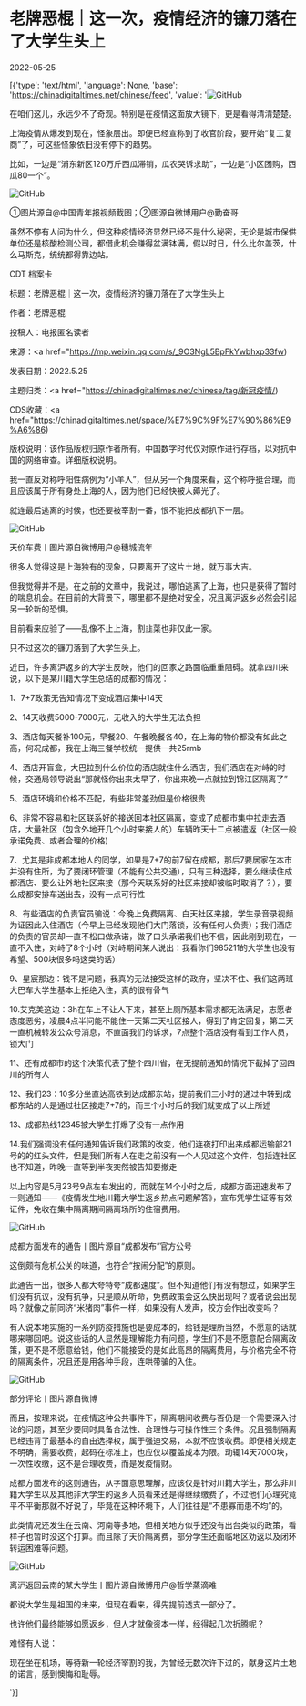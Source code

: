 # 老牌恶棍｜这一次，疫情经济的镰刀落在了大学生头上

2022-05-25

[{'type': 'text/html', 'language': None, 'base': 'https://chinadigitaltimes.net/chinese/feed', 'value': '![GitHub](https://chinadigitaltimes.net/chinese/files/2022/05/post-681988-628dedbbe0ab0.png)

在咱们这儿，永远少不了奇观。特别是在疫情这面放大镜下，更是看得清清楚楚。

上海疫情从爆发到现在，怪象层出。即便已经宣称到了收官阶段，要开始“复工复商”了，可这些怪象依旧没有停下的趋势。

比如，一边是“浦东新区120万斤西瓜滞销，瓜农哭诉求助”，一边是“小区团购，西瓜80一个”。

![GitHub](https://chinadigitaltimes.net/chinese/files/2022/05/post-681988-628dedbc078ec.png)

①图片源自@中国青年报视频截图；②图源自微博用户@勤奋哥

虽然不停有人问为什么，但这种疫情经济显然已经不是什么秘密，无论是城市保供单位还是核酸检测公司，都借此机会赚得盆满钵满，假以时日，什么比尔盖茨，什么马斯克，统统都得靠边站。



CDT 档案卡

标题：老牌恶棍｜这一次，疫情经济的镰刀落在了大学生头上

作者：老牌恶棍

投稿人：电报匿名读者

来源：<a href="https://mp.weixin.qq.com/s/_9O3NgL5BpFkYwbhxp33fw)

发表日期：2022.5.25

主题归类：<a href="https://chinadigitaltimes.net/chinese/tag/新冠疫情/)

CDS收藏：<a href="https://chinadigitaltimes.net/space/%E7%9C%9F%E7%90%86%E9%A6%86)

版权说明：该作品版权归原作者所有。中国数字时代仅对原作进行存档，以对抗中国的网络审查。详细版权说明。





我一直反对称呼阳性病例为“小羊人”，但从另一个角度来看，这个称呼挺合理，而且应该属于所有身处上海的人，因为他们已经快被人薅光了。

就连最后逃离的时候，也还要被宰割一番，恨不能把皮都扒下一层。

![GitHub](https://chinadigitaltimes.net/chinese/files/2022/05/post-681988-628dedbc1ef3a.png)

天价车费丨图片源自微博用户@穗城流年

很多人觉得这是上海独有的现象，只要离开了这片土地，就万事大吉。

但我觉得并不是。在之前的文章中，我说过，哪怕逃离了上海，也只是获得了暂时的喘息机会。在目前的大背景下，哪里都不是绝对安全，况且离沪返乡必然会引起另一轮新的恐惧。

目前看来应验了——乱像不止上海，割韭菜也非仅此一家。

只不过这次的镰刀落到了大学生头上。

近日，许多离沪返乡的大学生反映，他们的回家之路面临重重阻碍。就拿四川来说，以下是某川籍大学生总结的成都的情况：

1、7+7政策无告知情况下变成酒店集中14天

2、14天收费5000-7000元，无收入的大学生无法负担

3、酒店每天餐补100元，早餐20、午餐晚餐各40，在上海的物价都没有如此之高，何况成都，我在上海三餐学校统一提供一共25rmb

4、酒店开盲盒，大巴拉到什么价位的酒店就住什么酒店，我们酒店在对峙的时候，交通局领导说出“那就怪你出来太早了，你出来晚一点就拉到锦江区隔离了”

5、酒店环境和价格不匹配，有些非常差劲但是价格很贵

6、非常不容易和社区联系好的接送回本社区隔离，变成了成都市集中拉走去酒店，大量社区（包含外地开几个小时来接人的）车辆昨天十二点被遣返（社区一般承诺免费、或者合理的价格)

7、尤其是非成都本地人的同学，如果是7+7的前7留在成都，那后7要居家在本市并没有住所，为了要闭环管理（不能有公共交通），只有三种选择，要么继续住成都酒店、要么让外地社区来接（那今天联系好的社区来接却被临时取消了？），要么成都安排车送出去，没有一点可行性

8、有些酒店的负责官员骗说：今晚上免费隔离、白天社区来接，学生录音录视频为证因此入住酒店（今早上已经发现他们大门落锁，没有任何人负责）；我们酒店的负责的官员却一直不松口做承诺，做了口头承诺我们也不信，因此刚到现在，一直不入住，对峙了8个小时（对峙期间某人说出：我看你们985211的大学生也没有希望、500块很多吗这类的话）

9、星宸那边：钱不是问题，我真的无法接受这样的政府，坚决不住、我们这两班大巴车大学生基本上拒绝入住，真的很有骨气

10.艾克美这边：3h在车上不让人下来，甚至上厕所基本需求都无法满足，志愿者态度恶劣，凌晨4点半问能不能住一天第二天社区接人，得到了肯定回复，第二天一直机械转发公众号消息，不直面我们的诉求，7点整个酒店没有看到工作人员，锁大门

11、还有成都市的这个决策代表了整个四川省，在无提前通知的情况下截掉了回四川的所有人

12、我们23：10多分坐直达高铁到达成都东站，提前我们三小时的通过中转到成都东站的人是通过社区接走7+7的，而三个小时后的我们就变成了以上所述

13、成都热线12345被大学生打爆了没有一点作用

14.我们强调没有任何通知告诉我们政策的改变，他们连夜打印出来成都运输部21号的的红头文件，但是我们所有人在走之前没有一个人见过这个文件，包括连社区也不知道，昨晚一直等到半夜突然被告知要撤走

以上内容是5月23号9点左右发出的，而就在14个小时之后，成都方面迅速发布了一则通知——《疫情发生地川籍大学生返乡热点问题解答》，宣布凭学生证等有效证件，免收在集中隔离期间隔离场所的住宿费用。

![GitHub](https://chinadigitaltimes.net/chinese/files/2022/05/post-681988-628dedbc2c5f0.png)

成都方面发布的通告丨图片源自“成都发布”官方公号

这倒颇有危机公关的味道，也符合“按闹分配”的原则。

此通告一出，很多人都大夸特夸“成都速度”。但不知道他们有没有想过，如果学生们没有抗议，没有抗争，只是顺从听命，免费政策会这么快出现吗？或者说会出现吗？就像之前同济“米猪肉”事件一样，如果没有人发声，校方会作出改变吗？

有人说本地实施的一系列防疫措施也是要成本的，给钱是理所当然，不愿意的话就哪来哪回吧。说这些话的人显然是理解能力有问题，学生们不是不愿意配合隔离政策，更不是不愿意给钱，他们不能接受的是如此高昂的隔离费用，与价格完全不符的隔离条件，况且还是用各种手段，连哄带骗的入住。

![GitHub](https://chinadigitaltimes.net/chinese/files/2022/05/post-681988-628dedbc39a1e.png)

部分评论丨图片源自微博

而且，按理来说，在疫情这种公共事件下，隔离期间收费与否仍是一个需要深入讨论的问题，其至少要同时具备合法性、合理性与可操作性三个条件。况且强制隔离已经违背了最基本的自由选择权，属于强迫交易，本就不应该收费。即便相关规定不明确，需要收费，起码在标准上，也应仅以覆盖成本为限。动辄14天7000块，一次性收缴，这不是合理收费，而是发疫情财。

成都方面发布的这则通告，从字面意思理解，应该仅是针对川籍大学生，那么非川籍大学生以及其他非大学生的返乡人员看来还是得继续缴费了，不过他们心理究竟平不平衡那就不好说了，毕竟在这种环境下，人们往往是“不患寡而患不均”的。

此类情况还发生在云南、河南等多地，但相关地方似乎还没有出台类似的政策，看样子也暂时没这个打算。而且除了天价隔离费，部分学生还面临地区劝返以及闭环转运困难等问题。

![GitHub](https://chinadigitaltimes.net/chinese/files/2022/05/post-681988-628dedbc4b0e3.)

离沪返回云南的某大学生丨图片源自微博用户@哲学蒸滴难

都说大学生是祖国的未来，但现在看来，得先提前透支一部分了。

也许他们最终能够如愿返乡，但人才就像资本一样，经得起几次折腾呢？

难怪有人说：

现在坐在机场，等待新一轮经济宰割的我，为曾经无数次许下过的，献身这片土地的诺言，感到懊悔和耻辱。

'}]